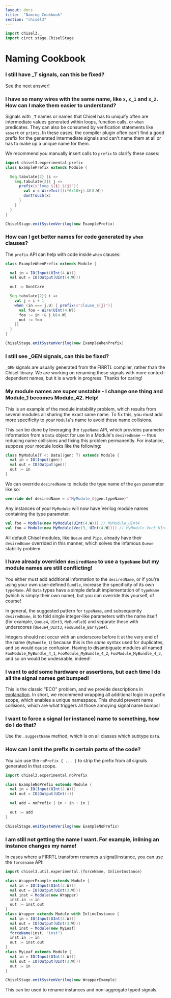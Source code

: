 ```yaml
---
layout: docs
title:  "Naming Cookbook"
section: "chisel3"
---
```


```scala mdoc:invisible
import chisel3._
import circt.stage.ChiselStage
```
# Naming Cookbook

### I still have _T signals, can this be fixed?

See the next answer!

### I have so many wires with the same name, like `x`, `x_1` and `x_2`. How can I make them easier to understand?

Signals with `_T` names or names that Chisel has to uniquify
often are intermediate values generated within loops, function calls, or `when` predicates.
They can also be consumed by verification statements like `assert` or `prints`.
In these cases, the compiler plugin often can't find a good prefix for the generated
intermediate signals and can't name them at all or has to make up a unique name for them.

We recommend you manually insert calls to `prefix` to clarify these cases:

```scala mdoc:silent
import chisel3.experimental.prefix
class ExamplePrefix extends Module {

  Seq.tabulate{2} {i =>
    Seq.tabulate{2}{ j =>
      prefix(s"loop_${i}_${j}"){
        val x = WireInit((i*0x10+j).U(8.W))
        dontTouch(x)
      }
    }
  }
}
```
```scala mdoc:verilog
ChiselStage.emitSystemVerilog(new ExamplePrefix)
```
### How can I get better names for code generated by `when` clauses?

The `prefix` API can help with code inside `when` clauses:

```scala mdoc:silent
class ExampleWhenPrefix extends Module {

  val in = IO(Input(UInt(4.W)))
  val out = IO(Output(UInt(4.W)))

  out := DontCare

  Seq.tabulate{2}{ i =>
    val j = i + 1
    when (in === j.U) { prefix(s"clause_${j}"){
      val foo = Wire(UInt(4.W))
      foo := in +& j.U(4.W)
      out := foo
    }}
  }
}
```
```scala mdoc:verilog
ChiselStage.emitSystemVerilog(new ExampleWhenPrefix)
```

### I still see _GEN signals, can this be fixed?

`_GEN` signals are usually generated from the FIRRTL compiler, rather than the Chisel library. We are working on
renaming these signals with more context-dependent names, but it is a work in progress. Thanks for caring!

### My module names are super unstable - I change one thing and Module_1 becomes Module_42. Help!

This is an example of the module instability problem, which results from several modules all sharing the exact same name. To fix this, you must add more specificity to your `Module`'s name to avoid these name collisions.

This can be done by leveraging the `typeName` API, which provides parameter information from a `Data` object for use in a Module's `desiredName` -- thus reducing name collisions and fixing this problem permanently. For instance, suppose your module looks like the following:

```scala mdoc
class MyModule[T <: Data](gen: T) extends Module {
  val in = IO(Input(gen))
  val out = IO(Output(gen))
  out := in
}
```

We can override `desiredName` to include the type name of the `gen` parameter like so:

```scala mdoc
override def desiredName = s"MyModule_${gen.typeName}"
```

Any instances of your `MyModule` will now have Verilog module names containing the type parameter.

```scala mdoc
val foo = Module(new MyModule(UInt(4.W))) // MyModule_UInt4
val foo = Module(new MyModule(Vec(3, UInt(4.W)))) // MyModule_Vec3_UInt4
```


All default Chisel modules, like `Queue` and `Pipe`, already have their `desiredName` overrided in this manner, which solves the infamous `Queue` stability problem.

### I have already overriden `desiredName` to use a `typeName` but my module names are still conflicting!

You either must add additional information to the `desiredName`, or if you're using your own user-defined `Bundle`, increase the specificity of its own `typeName`. All `Data` types have a simple default implementation of `typeName` (which is simply their own name), but you can override this yourself, of course!

In general, the suggested pattern for `typeName`, and subsequently `desiredName`, is to fold single integer-like parameters with the name itself (for example, `Queue4`, `UInt3`, `MyBundle9`) and separate these with underscores (`Queue4_UInt3`, `FooBundle_BarType4`).

Integers should not occur with an underscore before it at the very end of the name (`MyBundle_1`) because this is the _same_ syntax used for duplicates, and so would cause confusion. Having to disambiguate modules all named `FooModule_MyBundle_4_1`, `FooModule_MyBundle_4_2`, `FooModule_MyBundle_4_3`, and so on would be undesirable, indeed!

### I want to add some hardware or assertions, but each time I do all the signal names get bumped!

This is the classic "ECO" problem, and we provide descriptions in [explanation](../explanations/naming). In short,
we recommend wrapping all additional logic in a prefix scope, which enables a unique namespace. This should prevent
name collisions, which are what triggers all those annoying signal name bumps!

### I want to force a signal (or instance) name to something, how do I do that?

Use the `.suggestName` method, which is on all classes which subtype `Data`.

### How can I omit the prefix in certain parts of the code?

You can use the `noPrefix { ... }` to strip the prefix from all signals generated in that scope.

```scala mdoc
import chisel3.experimental.noPrefix

class ExampleNoPrefix extends Module {
  val in = IO(Input(UInt(2.W)))
  val out = IO(Output(UInt()))

  val add = noPrefix { in + in + in }

  out := add
}
```
```scala mdoc:verilog
ChiselStage.emitSystemVerilog(new ExampleNoPrefix)
```

### I am still not getting the name I want. For example, inlining an instance changes my name!

In cases where a FIRRTL transform renames a signal/instance, you can use the `forcename` API:

```scala mdoc
import chisel3.util.experimental.{forceName, InlineInstance}

class WrapperExample extends Module {
  val in = IO(Input(UInt(3.W)))
  val out = IO(Output(UInt(3.W)))
  val inst = Module(new Wrapper)
  inst.in := in
  out := inst.out
}
class Wrapper extends Module with InlineInstance {
  val in = IO(Input(UInt(3.W)))
  val out = IO(Output(UInt(3.W)))
  val inst = Module(new MyLeaf)
  forceName(inst, "inst")
  inst.in := in
  out := inst.out
}
class MyLeaf extends Module {
  val in = IO(Input(UInt(3.W)))
  val out = IO(Output(UInt(3.W)))
  out := in
}
```
```scala mdoc:verilog
ChiselStage.emitSystemVerilog(new WrapperExample)
```

This can be used to rename instances and non-aggregate typed signals.
